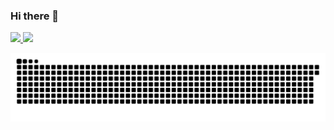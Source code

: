 ### Hi there 👋

<div>
<a href="https://github.com/adriane-desenvolvimento">
<img height="180em" src="https://github-readme-stats.vercel.app/api/top-langs/?username=adriane-desenvolvimento&layout=compact&langs_count=7&theme=dracula"/>
<img height="180em" src="https://github-readme-stats.vercel.app/api?username=adriane-desenvolvimento&show_icons=true&theme=dracula&include_all_commits=true&count_private=true"/>
</div>

 ![Snake animation](https://github.com/adriane-desenvolvimento/adriane-desenvolvimento/blob/output/github-contribution-grid-snake.svg)
